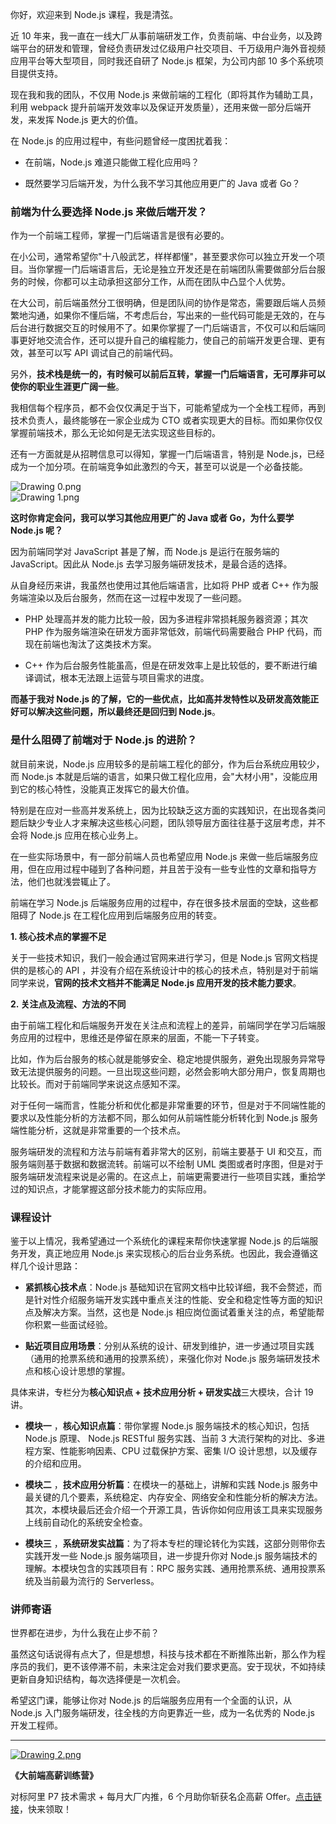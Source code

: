你好，欢迎来到 Node.js 课程，我是清弦。

近 10 年来，我一直在一线大厂从事前端研发工作，负责前端、中台业务，以及跨端平台的研发和管理，曾经负责研发过亿级用户社交项目、千万级用户海外音视频应用平台等大型项目，同时我还自研了 Node.js 框架，为公司内部 10 多个系统项目提供支持。

现在我和我的团队，不仅用 Node.js 来做前端的工程化（即将其作为辅助工具，利用 webpack 提升前端开发效率以及保证开发质量），还用来做一部分后端开发，来发挥 Node.js 更大的价值。

在 Node.js 的应用过程中，有些问题曾经一度困扰着我：

* 在前端，Node.js 难道只能做工程化应用吗？

* 既然要学习后端开发，为什么我不学习其他应用更广的 Java 或者 Go？

### 前端为什么要选择 Node.js 来做后端开发？

作为一个前端工程师，掌握一门后端语言是很有必要的。

在小公司，通常希望你"十八般武艺，样样都懂"，甚至要求你可以独立开发一个项目。当你掌握一门后端语言后，无论是独立开发还是在前端团队需要做部分后台服务的时候，你都可以主动承担这部分工作，从而在团队中凸显个人优势。

在大公司，前后端虽然分工很明确，但是团队间的协作是常态，需要跟后端人员频繁地沟通，如果你不懂后端，不考虑后台，写出来的一些代码可能是无效的，在与后台进行数据交互的时候用不了。如果你掌握了一门后端语言，不仅可以和后端同事更好地交流合作，还可以提升自己的编程能力，使自己的前端开发更合理、更有效，甚至可以写 API 调试自己的前端代码。

另外，**技术栈是统一的，有时候可以前后互转，掌握一门后端语言，无可厚非可以使你的职业生涯更广阔一些**。

我相信每个程序员，都不会仅仅满足于当下，可能希望成为一个全栈工程师，再到技术负责人，最终能够在一家企业成为 CTO 或者实现更大的目标。而如果你仅仅掌握前端技术，那么无论如何是无法实现这些目标的。

还有一方面就是从招聘信息可以得知，掌握一门后端语言，特别是 Node.js，已经成为一个加分项。在前端竞争如此激烈的今天，甚至可以说是一个必备技能。

![Drawing 0.png](https://s0.lgstatic.com/i/image6/M01/12/F9/CioPOWBBqTKAW_1kAACq0w1s3oU424.png)  
![Drawing 1.png](https://s0.lgstatic.com/i/image6/M01/12/F9/CioPOWBBqTaAQhNtAAB4YN0SxUw334.png)

**这时你肯定会问，我可以学习其他应用更广的 Java 或者 Go，为什么要学 Node.js 呢？**

因为前端同学对 JavaScript 甚是了解，而 Node.js 是运行在服务端的 JavaScript。因此从 Node.js 去学习服务端研发技术，是最合适的选择。

从自身经历来讲，我虽然也使用过其他后端语言，比如将 PHP 或者 C++ 作为服务端渲染以及后台服务，然而在这一过程中发现了一些问题。

* PHP 处理高并发的能力比较一般，因为多进程非常损耗服务器资源；其次 PHP 作为服务端渲染在研发方面非常低效，前端代码需要融合 PHP 代码，而现在前端也淘汰了这类技术方案。

* C++ 作为后台服务性能虽高，但是在研发效率上是比较低的，要不断进行编译调试，根本无法跟上运营与项目需求的进度。

**而基于我对 Node.js 的了解，它的一些优点，比如高并发特性以及研发高效能正好可以解决这些问题，所以最终还是回归到 Node.js**。

### 是什么阻碍了前端对于 Node.js 的进阶？

就目前来说，Node.js 应用较多的是前端工程化的部分，作为后台系统应用较少，而 Node.js 本就是后端的语言，如果只做工程化应用，会"大材小用"，没能应用到它的核心特性，没能真正发挥它的最大价值。

特别是在应对一些高并发系统上，因为比较缺乏这方面的实践知识，在出现各类问题后缺少专业人才来解决这些核心问题，团队领导层方面往往基于这层考虑，并不会将 Node.js 应用在核心业务上。

在一些实际场景中，有一部分前端人员也希望应用 Node.js 来做一些后端服务应用，但在应用过程中碰到了各种问题，并且苦于没有一些专业性的文章和指导方法，他们也就浅尝辄止了。

前端在学习 Node.js 后端服务应用的过程中，存在很多技术层面的空缺，这些都阻碍了 Node.js 在工程化应用到后端服务应用的转变。

**1. 核心技术点的掌握不足**

关于一些技术知识，我们一般会通过官网来进行学习，但是 Node.js 官网文档提供的是核心的 API ，并没有介绍在系统设计中的核心的技术点，特别是对于前端同学来说，**官网的技术文档并不能满足 Node.js 应用开发的技术能力要求**。

**2. 关注点及流程、方法的不同**

由于前端工程化和后端服务开发在关注点和流程上的差异，前端同学在学习后端服务应用的过程中，思维还是停留在原来的层面，不能一下子转变。

比如，作为后台服务的核心就是能够安全、稳定地提供服务，避免出现服务异常导致无法提供服务的问题。一旦出现这些问题，必然会影响大部分用户，恢复周期也比较长。而对于前端同学来说这点感知不深。

对于任何一端而言，性能分析和优化都是非常重要的环节，但是对于不同端性能的要求以及性能分析的方法都不同，那么如何从前端性能分析转化到 Node.js 服务端性能分析，这就是非常重要的一个技术点。

服务端研发的流程和方法与前端有着非常大的区别，前端主要基于 UI 和交互，而服务端则基于数据和数据流转。前端可以不绘制 UML 类图或者时序图，但是对于服务端研发流程来说是必需的。在这点上，前端更需要进行一些项目实践，重拾学过的知识点，才能掌握这部分技术能力的实际应用。

### 课程设计

鉴于以上情况，我希望通过一个系统化的课程来帮你快速掌握 Node.js 的后端服务开发，真正地应用 Node.js 来实现核心的后台业务系统。也因此，我会遵循这样几个设计思路：

* **紧抓核心技术点**：Node.js 基础知识在官网文档中比较详细，我不会赘述，而是针对性介绍服务端开发实践中重点关注的性能、安全和稳定性等方面的知识点及解决方案。当然，这也是 Node.js 相应岗位面试着重关注的点，希望能帮你积累一些面试经验。

* **贴近项目应用场景**：分别从系统的设计、研发到维护，进一步通过项目实践（通用的抢票系统和通用的投票系统），来强化你对 Node.js 服务端研发技术点和核心设计思想的掌握。

具体来讲，专栏分为**核心知识点 + 技术应用分析 + 研发实战**三大模块，合计 19 讲。

* **模块一** ，**核心知识点篇**：带你掌握 Node.js 服务端技术的核心知识，包括 Node.js 原理、 Node.js RESTful 服务实践、当前 3 大流行架构的对比、多进程方案、性能影响因素、CPU 过载保护方案、密集 I/O 设计思想，以及缓存的介绍和应用。

* **模块二** ，**技术应用分析篇**：在模块一的基础上，讲解和实践 Node.js 服务中最关键的几个要素，系统稳定、内存安全、网络安全和性能分析的解决方法。其次，本模块最后还会介绍一个开源工具，告诉你如何应用该工具来实现服务上线前自动化的系统安全检查。

* **模块三** ，**系统研发实战篇**：为了将本专栏的理论转化为实践，这部分则带你去实践开发一些 Node.js 服务端项目，进一步提升你对 Node.js 服务端技术的理解。本模块包含的实践项目有：RPC 服务实践、通用抢票系统、通用投票系统及当前最为流行的 Serverless。

### 讲师寄语

世界都在进步，为什么我在止步不前？

虽然这句话说得有点大了，但是想想，科技与技术都在不断推陈出新，那么作为程序员的我们，更不该停滞不前，未来注定会对我们要求更高。安于现状，不如持续更新自身知识结构，每次选择便是一次机会。

希望这门课，能够让你对 Node.js 的后端服务应用有一个全面的认识，从 Node.js 入门服务端研发，往全栈的方向更靠近一些，成为一名优秀的 Node.js 开发工程师。

*** ** * ** ***

[![Drawing 2.png](https://s0.lgstatic.com/i/image6/M00/12/FA/CioPOWBBrAKAAod-AASyC72ZqWw233.png)](https://shenceyun.lagou.com/t/mka)

**《大前端高薪训练营》**

对标阿里 P7 技术需求 + 每月大厂内推，6 个月助你斩获名企高薪 Offer。[点击链接](https://shenceyun.lagou.com/t/mka)，快来领取！
